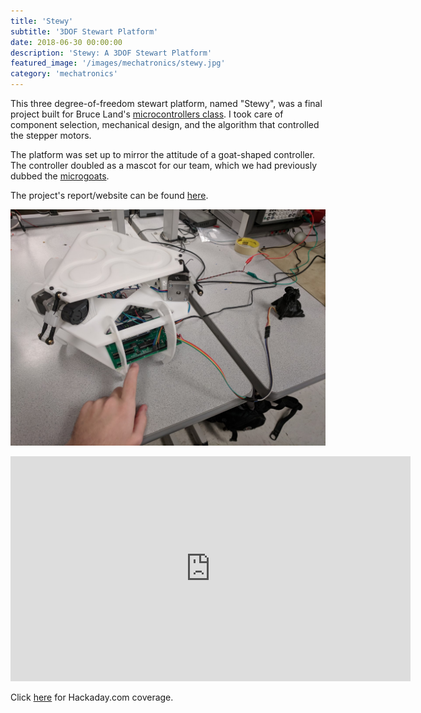 ```yaml
---
title: 'Stewy'
subtitle: '3DOF Stewart Platform'
date: 2018-06-30 00:00:00
description: 'Stewy: A 3DOF Stewart Platform'
featured_image: '/images/mechatronics/stewy.jpg'
category: 'mechatronics'
---
```


This three degree-of-freedom stewart platform, named "Stewy", was a final project built for Bruce Land's [microcontrollers class](http://people.ece.cornell.edu/land/courses/ece4760/). I took care of component selection, mechanical design, and the algorithm that controlled the stepper motors.

The platform was set up to mirror the attitude of a goat-shaped controller. The controller doubled as a mascot for our team, which we had previously dubbed the [microgoats](https://microgoats.life).

The project's report/website can be found [here](http://people.ece.cornell.edu/land/courses/ece4760/FinalProjects/f2017/psl58_aw698_eb645/psl58_aw698_eb645/index.html).

![](/images/mechatronics/stewy_close.jpg)

<iframe width="640" height="360" src="https://www.youtube.com/embed/LP0lPBt2ntQ" frameborder="0" allow="accelerometer; autoplay; encrypted-media; gyroscope; picture-in-picture" allowfullscreen></iframe>

Click [here](https://hackaday.com/2017/12/27/balance-like-a-mountain-goat-on-this-simple-stewart-platform/) for Hackaday.com coverage.